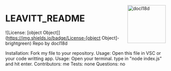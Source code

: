 
  <a href="https://github.com/docl18d" style="float:right"><img src="https://avatars3.githubusercontent.com/u/68399114?v=4" alt="docl18d" title="docl18d" width="120" height="120"></a>
  # LEAVITT_README
  ![License: [object Object]](https://img.shields.io/badge/License-[object Object]-brightgreen)
  Repo by docl18d
  
  
  Installation:
  Fork my file to your repository. Usage: Open this file in VSC or your code writting app.
  Usage:
  Open your terminal. type in "node index.js" and hit enter.
  Contributors:
  me
  Tests:
  none
  Questions:
  no
  